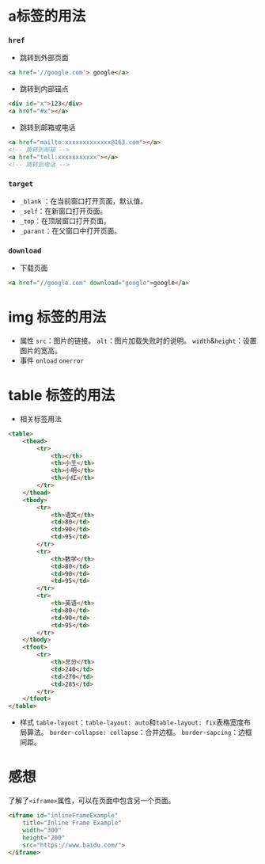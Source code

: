 # a标签的用法
### `href` 

* 跳转到外部页面
```HTML
<a href='//google.com'> google</a>
```
* 跳转到内部锚点
```HTML
<div id="x">123</div>
<a href="#x"></a>
```
* 跳转到邮箱或电话
```HTML
<a href="mailto:xxxxxxxxxxxxx@163.com"></a>
<!-- 跳转到邮箱 -->
<a href="tell:xxxxxxxxxxx"></a>
<!-- 跳转到电话 -->
```
### `target`
* `_blank` ：在当前窗口打开页面，默认值。
* `_self`：在新窗口打开页面。
* `_top`：在顶层窗口打开页面。
* `_parant`：在父窗口中打开页面。
### `download`
* 下载页面
```HTML
<a href="//google.com" download="google">google</a>
```
# img 标签的用法
* 属性
`src`：图片的链接。
`alt`：图片加载失败时的说明。
`width`&`height`：设置图片的宽高。
* 事件
`onload`
`onerror`

# table 标签的用法
* 相关标签用法
```HTML
<table>
    <thead>
        <tr>
            <th></th>
            <th>小王</th>
            <th>小明</th>
            <th>小红</th>
        </tr>
    </thead>
    <tbody>
        <tr>
            <th>语文</th>
            <td>80</td>
            <td>90</td>
            <td>95</td>
        </tr>
        <tr>
            <th>数学</th>
            <td>80</td>
            <td>90</td>
            <td>95</td>
        </tr>
        <tr>
            <th>英语</th>
            <td>80</td>
            <td>90</td>
            <td>95</td>
        </tr>
    </tbody>
    <tfoot>
        <tr>
            <th>总分</th>
            <td>240</td>
            <td>270</td>
            <td>285</td>
        </tr>
    </tfoot>
</table>
```
* 样式
`table-layout`：`table-layout: auto`和`table-layout: fix`表格宽度布局算法。
`border-collapse: collapse`：合并边框。
`border-sapcing`：边框间距。

# 感想
了解了`<iframe>`属性，可以在页面中包含另一个页面。
```HTML
<iframe id="inlineFrameExample"
    title="Inline Frame Example"
    width="300"
    height="200"
    src="https://www.baidu.com/">
</iframe> 
```